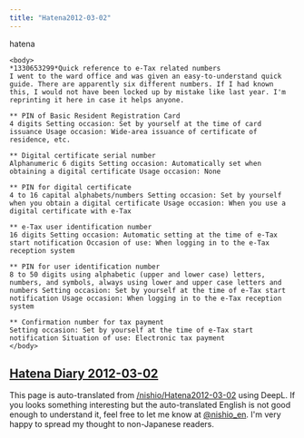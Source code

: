 ```yaml
---
title: "Hatena2012-03-02"
---
```


hatena

```
<body>
*1330653299*Quick reference to e-Tax related numbers
I went to the ward office and was given an easy-to-understand quick guide. There are apparently six different numbers. If I had known this, I would not have been locked up by mistake like last year. I'm reprinting it here in case it helps anyone.

** PIN of Basic Resident Registration Card
4 digits Setting occasion: Set by yourself at the time of card issuance Usage occasion: Wide-area issuance of certificate of residence, etc.

** Digital certificate serial number
Alphanumeric 6 digits Setting occasion: Automatically set when obtaining a digital certificate Usage occasion: None

** PIN for digital certificate
4 to 16 capital alphabets/numbers Setting occasion: Set by yourself when you obtain a digital certificate Usage occasion: When you use a digital certificate with e-Tax

** e-Tax user identification number
16 digits Setting occasion: Automatic setting at the time of e-Tax start notification Occasion of use: When logging in to the e-Tax reception system

** PIN for user identification number
8 to 50 digits using alphabetic (upper and lower case) letters, numbers, and symbols, always using lower and upper case letters and numbers Setting occasion: Set by yourself at the time of e-Tax start notification Usage occasion: When logging in to the e-Tax reception system

** Confirmation number for tax payment
Setting occasion: Set by yourself at the time of e-Tax start notification Situation of use: Electronic tax payment
</body>
```


[Hatena Diary 2012-03-02](https://nishiohirokazu.hatenadiary.org/archive/2012/03/02)
---
This page is auto-translated from [/nishio/Hatena2012-03-02](https://scrapbox.io/nishio/Hatena2012-03-02) using DeepL. If you looks something interesting but the auto-translated English is not good enough to understand it, feel free to let me know at [@nishio_en](https://twitter.com/nishio_en). I'm very happy to spread my thought to non-Japanese readers.